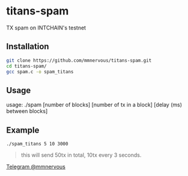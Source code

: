 # titans-spam
TX spam on INTCHAIN's testnet

## Installation

```bash
git clone https://github.com/mmnervous/titans-spam.git
cd titans-spam/
gcc spam.c -o spam_titans
```

## Usage

usage: ./spam [number of blocks] [number of tx in a block] [delay (ms) between blocks]

## Example

`./spam_titans 5 10 3000`

> this will send  50tx in total, 10tx every 3 seconds.

[Telegram @mmnervous](https://t.me/mmnervous)
